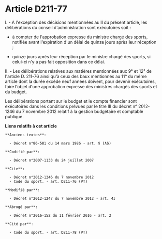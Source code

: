 # Article D211-77

I. - A l'exception des décisions mentionnées au II du présent article, les délibérations du conseil d'administration sont
exécutoires soit :

- à compter de l'approbation expresse du ministre chargé des sports, notifiée avant l'expiration d'un délai de quinze jours
après leur réception ;

- quinze jours après leur réception par le ministre chargé des sports, si celui-ci n'y a pas fait opposition dans ce délai. 

II. - Les délibérations relatives aux matières mentionnées aux 9° et 12° de l'article D. 211-76 ainsi qu'à ceux des baux
mentionnés au 11° du même article dont la durée excède neuf années doivent, pour devenir exécutoires, faire l'objet d'une
approbation expresse des ministres chargés des sports et du budget. 

Les délibérations portant sur le budget et le compte financier sont exécutoires dans les conditions prévues par le titre III
du décret n° 2012-1246 du 7 novembre 2012 relatif à la gestion budgétaire et comptable publique.

**Liens relatifs à cet article**

	**Anciens textes**:

	  - Décret n°86-581 du 14 mars 1986 - art. 9 (Ab)

	**Codifié par**:

	  - Décret n°2007-1133 du 24 juillet 2007

	**Cite**:

	  - Décret n°2012-1246 du 7 novembre 2012
	  - Code du sport. - art. D211-76 (VT)

	**Modifié par**:

	  - Décret n°2012-1247 du 7 novembre 2012 - art. 43

	**Abrogé par**:

	  - Décret n°2016-152 du 11 février 2016 - art. 2

	**Cité par**:

	  - Code du sport. - art. D211-78 (VT)

